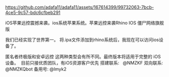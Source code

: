 


https://github.com/adafa11/adafa11/assets/167614399/99732063-7bcb-4ce5-9c57-bdc6cfbeb291



iOS苹果远控震撼来袭。ios系统苹果系统。苹果远控来袭Rhino IOS 僵尸网络旗舰版

我们已经实现了世界第一。
将.ipa文件添加到rhino系统后，我现在可以访问ios设备了。

匿名者终极版和安卓远控
这两种类型会有所不同。最终版本将适用于完整的 iOS 设备。
 目前只接优质团队，有iOS资源客户优先
搭建联系:   @NMZKF
双向联系:  @NMZKQbot
备用号:   @lmyk2
